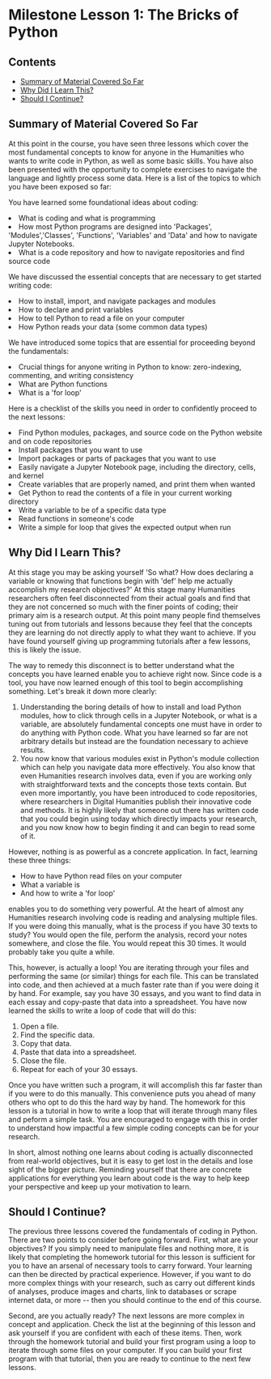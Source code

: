 # Milestone Lesson 1: The Bricks of Python
## Contents
- [Summary of Material Covered So Far](#summary-of-material-covered-so-far)
- [Why Did I Learn This?](#why-did-i-learn-this?)
- [Should I Continue?](#should-i-continue?)

## Summary of Material Covered So Far
At this point in the course, you have seen three lessons which cover the most fundamental concepts to know for anyone in the Humanities who wants to write code in Python, as well as some basic skills.  You have also been presented with the opportunity to complete exercises to navigate the language and lightly process some data. 
Here is a list of the topics to which you have been exposed so far:

You have learned some foundational ideas about coding:
<li>What is coding and what is programming</li>
<li>How most Python programs are designed into 'Packages', 'Modules','Classes', 'Functions', 'Variables' and 'Data' and how to navigate Jupyter Notebooks. </li>
<li>What is a code repository and how to navigate repositories and find source code</li>

We have discussed the essential concepts that are necessary to get started writing code:
<li>How to install, import, and navigate packages and modules</li>
<li>How to declare and print variables</li>
<li>How to tell Python to read a file on your computer</li>
<li>How Python reads your data (some common data types)</li>

We have introduced some topics that are essential for proceeding beyond the fundamentals:
<li>Crucial things for anyone writing in Python to know: zero-indexing, commenting, and writing consistency</li>
<li>What are Python functions</li>
<li>What is a 'for loop'</li>


Here is a checklist of the skills you need in order to confidently proceed to the next lessons:
<li>Find Python modules, packages, and source code on the Python website and on code repositories</li>
<li>Install packages that you want to use</li>
<li>Import packages or parts of packages that you want to use</li>
<li>Easily navigate a Jupyter Notebook page, including the directory, cells, and kernel</li>
<li>Create variables that are properly named, and print them when wanted</li>
<li>Get Python to read the contents of a file in your current working directory</li>
<li>Write a variable to be of a specific data type</li>
<li>Read functions in someone's code</li>
<li>Write a simple for loop that gives the expected output when run</li>


## Why Did I Learn This?
At this stage you may be asking yourself 'So what? How does declaring a variable or knowing that functions begin with 'def' help me actually accomplish my research objectives?' At this stage many Humanities researchers often feel disconnected from their actual goals and find that they are not concerned so much with the finer points of coding; their primary aim is a research output. At this point many people find themselves tuning out from tutorials and lessons because they feel that the concepts they are learning do not directly apply to what they want to achieve. If you have found yourself giving up programming tutorials after a few lessons, this is likely the issue.

The way to remedy this disconnect is to better understand what the concepts you have learned enable you to achieve right now. Since code is a tool, you have now learned enough of this tool to begin accomplishing something.
Let's break it down more clearly:

1. Understanding the boring details of how to install and load Python modules, how to click through cells in a Jupyter Notebook, or what is a variable, are absolutely fundamental concepts one must have in order to do anything with Python code. What you have learned so far are not arbitrary details but instead are the foundation necessary to achieve results.
2. You now know that various modules exist in Python's module collection which can help you navigate data more effectively. You also know that even Humanities research involves data, even if you are working only with straightforward texts and the concepts those texts contain. But even more importantly, you have been introduced to code repositories, where researchers in Digital Humanities publish their innovative code and methods. It is highly likely that someone out there has written code that you could begin using today which directly impacts your research, and you now know how to begin finding it and can begin to read some of it.

However, nothing is as powerful as a concrete application. In fact, learning these three things:
- How to have Python read files on your computer
- What a variable is
- And how to write a 'for loop'

enables you to do something very powerful. At the heart of almost any Humanities research involving code is reading and analysing multiple files. If you were doing this manually, what is the process if you have 30 texts to study? You would open the file, perform the analysis, record your notes somewhere, and close the file. You would repeat this 30 times. It would probably take you quite a while.

This, however, is actually a loop! You are iterating through your files and performing the same (or similar) things for each file. This can be translated into code, and then achieved at a much faster rate than if you were doing it by hand. For example, say you have 30 essays, and you want to find data in each essay and copy-paste that data into a spreadsheet. You have now learned the skills to write a loop of code that will do this:
1. Open a file.
2. Find the specific data.
3. Copy that data.
4. Paste that data into a spreadsheet.
5. Close the file.
6. Repeat for each of your 30 essays.

Once you have written such a program, it will accomplish this far faster than if you were to do this manually. This convenience puts you ahead of many others who opt to do this the hard way by hand. The homework for this lesson is a tutorial in how to write a loop that will iterate through many files and peform a simple task. You are encouraged to engage with this in order to understand how impactful a few simple coding concepts can be for your research.

In short, almost nothing one learns about coding is actually disconnected from real-world objectives, but it is easy to get lost in the details and lose sight of the bigger picture. Reminding yourself that there are concrete applications for everything you learn about code is the way to help keep your perspective and keep up your motivation to learn.

## Should I Continue?
The previous three lessons covered the fundamentals of coding in Python. There are two points to consider before going forward. 
First, what are your objectives? If you simply need to manipulate files and nothing more, it is likely that completing the homework tutorial for this lesson is sufficient for you to have an arsenal of necessary tools to carry forward. Your learning can then be directed by practical experience. However, if you want to do more complex things with your research, such as carry out different kinds of analyses, produce images and charts, link to databases or scrape internet data, or more -- then you should continue to the end of this course. 

Second, are you actually ready? The next lessons are more complex in concept and application. Check the list at the beginning of this lesson and ask yourself if you are confident with each of these items. Then, work through the homework tutorial and build your first program using a loop to iterate through some files on your computer. If you can build your first program with that tutorial, then you are ready to continue to the next few lessons.




